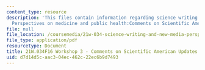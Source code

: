 ```yaml
---
content_type: resource
description: 'This files contain information regarding science writing and new media:
  Perspectives on medicine and public health:Comments on Scientific American Updates.'
file: null
file_location: /coursemedia/21w-034-science-writing-and-new-media-perspectives-on-medicine-and-public-health-fall-2016/d7d14d5caac304ec462c22ec6b9d7493_MIT21W_034F16_Workshop3.pdf
file_type: application/pdf
resourcetype: Document
title: 21W.034F16 Workshop 3 - Comments on Scientific American Updates
uid: d7d14d5c-aac3-04ec-462c-22ec6b9d7493
---
```

